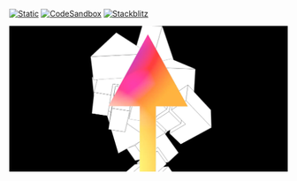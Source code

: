 [![Static](https://img.shields.io/badge/demo-%23646CFF.svg?logo=html5&logoColor=white)](https://pmndrs.github.io/examples/pmndrs-vercel)
[![CodeSandbox](https://img.shields.io/badge/codesandbox-040404?logo=codesandbox&logoColor=DBDBDB)](https://codesandbox.io/s/github/pmndrs/examples/tree/main/demos/pmndrs-vercel)
[![Stackblitz](https://img.shields.io/badge/stackblitz-fff?logo=Stackblitz&logoColor=1389FD)](https://stackblitz.com/github/pmndrs/examples/tree/main/demos/pmndrs-vercel)

![](thumbnail.webp)
